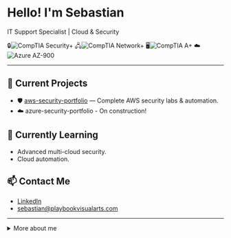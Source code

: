# Hello! I'm Sebastian

IT Support Specialist | Cloud & Security

🔒![CompTIA Security+](https://img.shields.io/badge/CompTIA%20Security+-red?style=for-the-badge)
🖧![CompTIA Network+](https://img.shields.io/badge/CompTIA%20Network+-orange?style=for-the-badge)
🖥️![CompTIA A+](https://img.shields.io/badge/CompTIA%20A+-blue?style=for-the-badge)
☁️![Azure AZ-900](https://img.shields.io/badge/Azure%20AZ--900-0078D4?style=for-the-badge&logo=microsoftazure&logoColor=white)

---

## 🔭 Current Projects
- 🛡️ [aws-security-portfolio](https://github.com/AWS-Security-Portfolio) — Complete AWS security labs & automation.
- ☁️ azure-security-portfolio - On construction!

## 🌱 Currently Learning
- Advanced multi-cloud security.
- Cloud automation.

## 📫 Contact Me
- [LinkedIn](https://www.linkedin.com/in/sebastiansilc)
- sebastian@playbookvisualarts.com

---

<details>
<summary>More about me</summary>

Certifications:
- 🔒 CompTIA Security+
- 🖧 CompTIA Network+
- 🖥️  CompTIA A+
- ☁️ Microsoft Azure AZ 900
</details>
